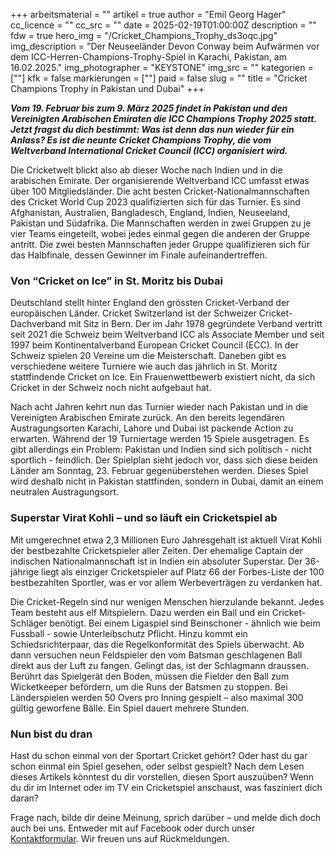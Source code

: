+++
arbeitsmaterial = ""
artikel = true
author = "Emil Georg Hager"
cc_licence = ""
cc_src = ""
date = 2025-02-19T01:00:00Z
description = ""
fdw = true
hero_img = "/Cricket_Champions_Trophy_ds3oqc.jpg"
img_description = "Der Neuseeländer Devon Conway beim Aufwärmen vor dem ICC-Herren-Champions-Trophy-Spiel in Karachi, Pakistan, am 16.02.2025."
img_photographer = "KEYSTONE"
img_src = ""
kategorien = [""]
kfk = false
markierungen = [""]
paid = false
slug = ""
title = "Cricket Champions Trophy in Pakistan und Dubai"
+++

**_Vom 19. Februar bis zum 9. März 2025 findet in Pakistan und den Vereinigten Arabischen Emiraten die ICC Champions Trophy 2025 statt. Jetzt fragst du dich bestimmt: Was ist denn das nun wieder für ein Anlass? Es ist die neunte Cricket Champions Trophy, die vom Weltverband International Cricket Council (ICC) organisiert wird._**

Die Cricketwelt blickt also ab dieser Woche nach Indien und in die arabischen Emirate. Der organisierende Weltverband ICC umfasst etwas über 100 Mitgliedsländer. Die acht besten Cricket-Nationalmannschaften des Cricket World Cup 2023 qualifizierten sich für das Turnier. Es sind Afghanistan, Australien, Bangladesch, England, Indien, Neuseeland, Pakistan und Südafrika. Die Mannschaften werden in zwei Gruppen zu je vier Teams eingeteilt, wobei jedes einmal gegen die anderen der Gruppe antritt. Die zwei besten Mannschaften jeder Gruppe qualifizieren sich für das Halbfinale, dessen Gewinner im Finale aufeinandertreffen.

### Von “Cricket on Ice” in St. Moritz bis Dubai

Deutschland stellt hinter England den grössten Cricket-Verband der europäischen Länder. Cricket Switzerland ist der Schweizer Cricket-Dachverband mit Sitz in Bern. Der im Jahr 1978 gegründete Verband vertritt seit 2021 die Schweiz beim Weltverband ICC als Associate Member und seit 1997 beim Kontinentalverband European Cricket Council (ECC). In der Schweiz spielen 20 Vereine um die Meisterschaft. Daneben gibt es verschiedene weitere Turniere wie auch das jährlich in St. Moritz stattfindende Cricket on Ice. Ein Frauenwettbewerb existiert nicht, da sich Cricket in der Schweiz noch nicht aufgebaut hat.

Nach acht Jahren kehrt nun das Turnier wieder nach Pakistan und in die Vereinigten Arabischen Emirate zurück. An den bereits legendären Austragungsorten Karachi, Lahore und Dubai ist packende Action zu erwarten. Während der 19 Turniertage werden 15 Spiele ausgetragen. Es gibt allerdings ein Problem: Pakistan und Indien sind sich politisch - nicht sportlich - feindlich. Der Spielplan sieht jedoch vor, dass sich diese beiden Länder am Sonntag, 23. Februar gegenüberstehen werden. Dieses Spiel wird deshalb nicht in Pakistan stattfinden, sondern in Dubai, damit an einem neutralen Austragungsort. 

### Superstar Virat Kohli – und so läuft ein Cricketspiel ab

Mit umgerechnet etwa 2,3 Millionen Euro Jahresgehalt ist aktuell Virat Kohli der bestbezahlte Cricketspieler aller Zeiten. Der ehemalige Captain der indischen Nationalmannschaft ist in Indien ein absoluter Superstar. Der 36-jährige liegt als einziger Cricketspieler auf Platz 66 der Forbes-Liste der 100 bestbezahlten Sportler, was er vor allem Werbeverträgen zu verdanken hat.

Die Cricket-Regeln sind nur wenigen Menschen hierzulande bekannt. Jedes Team besteht aus elf Mitspielern. Dazu werden ein Ball und ein Cricket-Schläger benötigt. Bei einem Ligaspiel sind Beinschoner - ähnlich wie beim Fussball - sowie Unterleibschutz Pflicht. Hinzu kommt ein Schiedsrichterpaar, das die Regelkonformität des Spiels überwacht. Ab dann versuchen neun Feldspieler den vom Batsman geschlagenen Ball direkt aus der Luft zu fangen. Gelingt das, ist der Schlagmann draussen. Berührt das Spielgerät den Boden, müssen die Fielder den Ball zum Wicketkeeper befördern, um die Runs der Batsmen zu stoppen. Bei Länderspielen werden 50 Overs pro Inning gespielt – also maximal 300 gültig geworfene Bälle. Ein Spiel dauert mehrere Stunden.

### Nun bist du dran

Hast du schon einmal von der Sportart Cricket gehört?
Oder hast du gar schon einmal ein Spiel gesehen, oder selbst gespielt?
Nach dem Lesen dieses Artikels könntest du dir vorstellen, diesen Sport auszuüben?
Wenn du dir im Internet oder im TV ein Cricketspiel anschaust, was fasziniert dich daran?

Frage nach, bilde dir deine Meinung, sprich darüber – und melde dich doch auch bei uns. Entweder mit auf Facebook oder durch unser [Kontaktformular](https://www.chinderzytig.ch/kontakt/). Wir freuen uns auf Rückmeldungen.